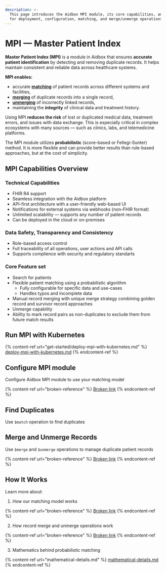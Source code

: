 ```yaml
---
description: >-
  This page introduces the Aidbox MPI module, its core capabilities, and guides
  for deployment, configuration, matching, and merge/unmerge operations.
---
```


# MPI — Master Patient Index

**Master Patient Index (MPI)** is a module in Aidbox that ensures **accurate patient identification** by detecting and removing duplicate records. It helps maintain consistent and reliable data across healthcare systems.

**MPI enables:**

* accurate [**matching**](broken-reference) of patient records across different systems and facilities,
* [**merging**](broken-reference) of duplicate records into a single record,
* [**unmerging**](broken-reference) of incorrectly linked records,
* maintaining the **integrity** of clinical data and treatment history.

Using MPI **reduces the risk** of lost or duplicated medical data, treatment errors, and issues with data exchange. This is especially critical in complex ecosystems with many sources — such as clinics, labs, and telemedicine platforms.

The MPI module utilizes **probabilistic** (score-based or Fellegi-Sunter) method. It is more flexible and can provide better results than rule-based approaches, but at the cost of simplicity.

## MPI Capabilities Overview

### Technical Capabilities

* FHIR R4 support
* Seamless integration with the Aidbox platform
* API-first architecture with a user-friendly web-based UI
* Notifications for external systems via webhooks (non-FHIR format)
* Unlimited scalability — supports any number of patient records
* Can be deployed in the cloud or on-premises

### Data Safety, Transparency and Consistency

* Role-based access control
* Full traceability of all operations, user actions and API calls
* Supports complience with security and regulatory standarts

### Core Feature set

* Search for patients
* Flexible patient matching using a probabilistic algorithm
  * Fully configurable for specific data and use-cases
  * Handles typos and incomplete data
* Manual record merging with unique merge strategy combining golden record and survivor record approaches
* Unmerge capability
* Ability to mark record pairs as non-duplicates to exclude them from future match results

## Run MPI with Kubernetes

{% content-ref url="get-started/deploy-mpi-with-kubernetes.md" %}
[deploy-mpi-with-kubernetes.md](get-started/deploy-mpi-with-kubernetes.md)
{% endcontent-ref %}

## Configure MPI module

Configure Aidbox MPI module to use your matching model

{% content-ref url="broken-reference" %}
[Broken link](broken-reference)
{% endcontent-ref %}

## Find Duplicates

Use `$match` operation to find duplicates

## Merge and Unmerge Records

Use `$merge` and `$unmerge` operations to manage duplicate patient records

{% content-ref url="broken-reference" %}
[Broken link](broken-reference)
{% endcontent-ref %}

## How It Works

Learn more about:

1. How our matching model works

{% content-ref url="broken-reference" %}
[Broken link](broken-reference)
{% endcontent-ref %}

2. How record merge and unmerge operations work

{% content-ref url="broken-reference" %}
[Broken link](broken-reference)
{% endcontent-ref %}

3. Mathematics behind probabilistic matching

{% content-ref url="mathematical-details.md" %}
[mathematical-details.md](mathematical-details.md)
{% endcontent-ref %}
